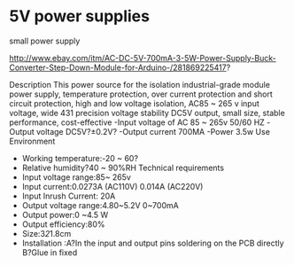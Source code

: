 # 5V power supplies

small power supply

http://www.ebay.com/itm/AC-DC-5V-700mA-3-5W-Power-Supply-Buck-Converter-Step-Down-Module-for-Arduino-/281869225417?

Description
This power source for the isolation industrial-grade module power supply, temperature protection, over current protection and short circuit protection, high and low voltage isolation, AC85 ~ 265 v input voltage, wide 431 precision voltage stability DC5V output, small size, stable performance, cost-effective
-Input voltage of AC 85 ~ 265v 50/60 HZ
-Output voltage DC5V?±0.2V?
-Output current 700MA
-Power 3.5w
Use Environment
- Working temperature:-20 ~ 60?
- Relative humidity?40 ~ 90%RH
Technical requirements
- Input voltage range:85~ 265v
- Input current:0.0273A (AC110V)
0.014A (AC220V)
- Input Inrush Current: 20A
- Output voltage range:4.80~5.2V 0~700mA
- Output power:0 ~4.5 W
- Output efficiency:80%
- Size:3*2*1.8cm
- Installation :A?In the input and output pins soldering on the PCB directly
B?Glue in fixed
